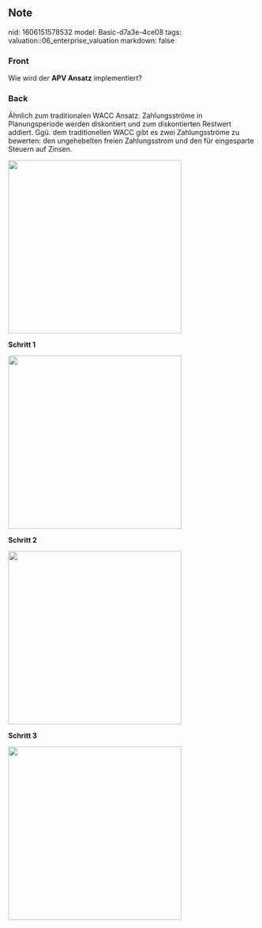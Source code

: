 ## Note
nid: 1606151578532
model: Basic-d7a3e-4ce08
tags: valuation::06_enterprise_valuation
markdown: false

### Front
<p>Wie wird der <b>APV Ansatz</b> implementiert?

### Back
<p>Ähnlich zum traditionalen WACC Ansatz. Zahlungsströme in
Planungsperiode werden diskontiert und zum diskontierten Restwert
addiert. Ggü. dem traditionellen WACC gibt es zwei Zahlungsströme
zu bewerten: den ungehebelten freien Zahlungsstrom und den für
eingesparte Steuern auf Zinsen.
<p><img src="12DizegPtC7jyaAsNt7a.png" style="width: 351px;">
<p><b>Schritt 1</b>
<p><img src="12ST5XR4sx96m8deSre3.png" style="width: 351px;">
<p><b>Schritt 2</b>
<p><img src="12XmAzpzbhsCuvjj47kh.png" style="width: 351px;">
<p><b>Schritt 3</b>
<p><img src="1eBQK2Xr7gjSYfv1FUHh.png" style="width: 351px;">
